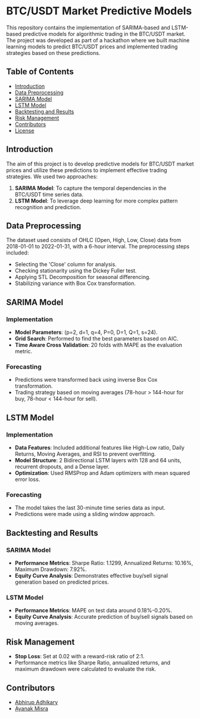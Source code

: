# BTC/USDT Market Predictive Models

This repository contains the implementation of SARIMA-based and LSTM-based predictive models for algorithmic trading in the BTC/USDT market. The project was developed as part of a hackathon where we built machine learning models to predict BTC/USDT prices and implemented trading strategies based on these predictions.

## Table of Contents

- [Introduction](#introduction)
- [Data Preprocessing](#data-preprocessing)
- [SARIMA Model](#sarima-model)
- [LSTM Model](#lstm-model)
- [Backtesting and Results](#backtesting-and-results)
- [Risk Management](#risk-management)
- [Contributors](#contributors)
- [License](#license)

## Introduction

The aim of this project is to develop predictive models for BTC/USDT market prices and utilize these predictions to implement effective trading strategies. We used two approaches:
1. **SARIMA Model**: To capture the temporal dependencies in the BTC/USDT time series data.
2. **LSTM Model**: To leverage deep learning for more complex pattern recognition and prediction.

## Data Preprocessing

The dataset used consists of OHLC (Open, High, Low, Close) data from 2018-01-01 to 2022-01-31, with a 6-hour interval. The preprocessing steps included:
- Selecting the 'Close' column for analysis.
- Checking stationarity using the Dickey Fuller test.
- Applying STL Decomposition for seasonal differencing.
- Stabilizing variance with Box Cox transformation.

## SARIMA Model

### Implementation
- **Model Parameters**: (p=2, d=1, q=4, P=0, D=1, Q=1, s=24).
- **Grid Search**: Performed to find the best parameters based on AIC.
- **Time Aware Cross Validation**: 20 folds with MAPE as the evaluation metric.

### Forecasting
- Predictions were transformed back using inverse Box Cox transformation.
- Trading strategy based on moving averages (78-hour > 144-hour for buy, 78-hour < 144-hour for sell).

## LSTM Model

### Implementation
- **Data Features**: Included additional features like High-Low ratio, Daily Returns, Moving Averages, and RSI to prevent overfitting.
- **Model Structure**: 2 Bidirectional LSTM layers with 128 and 64 units, recurrent dropouts, and a Dense layer.
- **Optimization**: Used RMSProp and Adam optimizers with mean squared error loss.

### Forecasting
- The model takes the last 30-minute time series data as input.
- Predictions were made using a sliding window approach.

## Backtesting and Results

### SARIMA Model
- **Performance Metrics**: Sharpe Ratio: 1.1299, Annualized Returns: 10.16%, Maximum Drawdown: 7.92%.
- **Equity Curve Analysis**: Demonstrates effective buy/sell signal generation based on predicted prices.

### LSTM Model
- **Performance Metrics**: MAPE on test data around 0.18%-0.20%.
- **Equity Curve Analysis**: Accurate prediction of buy/sell signals based on moving averages.

## Risk Management

- **Stop Loss**: Set at 0.02 with a reward-risk ratio of 2:1.
- Performance metrics like Sharpe Ratio, annualized returns, and maximum drawdown were calculated to evaluate the risk.

## Contributors

- [Abhirup Adhikary](https://github.com/AbhiZx18324)
- [Ayanak Misra](https://github.com/link)
